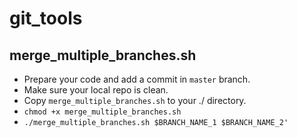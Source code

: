 # git_tools

## merge_multiple_branches.sh

- Prepare your code and add a commit in `master` branch.
- Make sure your local repo is clean.
- Copy `merge_multiple_branches.sh` to your ./ directory.
- `chmod +x merge_multiple_branches.sh`
- `./merge_multiple_branches.sh $BRANCH_NAME_1 $BRANCH_NAME_2'`
